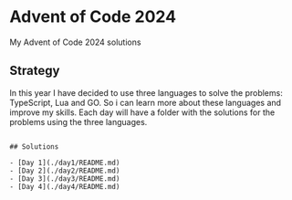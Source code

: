 # Advent of Code 2024
My Advent of Code 2024 solutions 

## Strategy

In this year I have decided to use three languages to solve the problems: TypeScript, Lua and GO. So i can learn more about these languages and improve my skills.
Each day will have a folder with the solutions for the problems using the three languages.

```

## Solutions 

- [Day 1](./day1/README.md)
- [Day 2](./day2/README.md)
- [Day 3](./day3/README.md)
- [Day 4](./day4/README.md)

